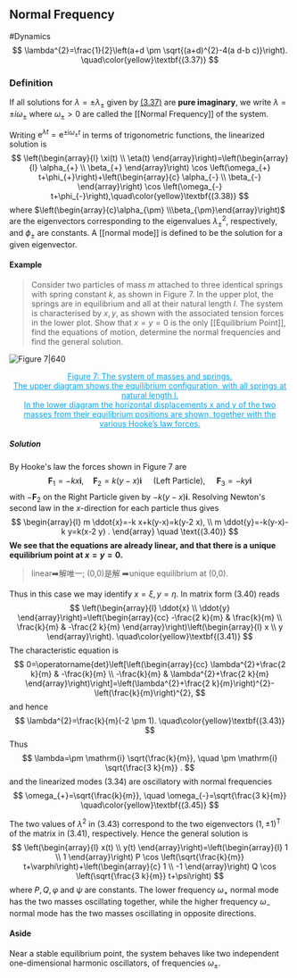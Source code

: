 ## Normal Frequency
#Dynamics 
$$
\lambda^{2}=\frac{1}{2}\left(a+d \pm \sqrt{(a+d)^{2}-4(a d-b c)}\right). \quad\color{yellow}\textbf{(3.37)}
$$
### Definition
If all solutions for $\lambda=\pm\lambda_{\pm}$ given by [(3.37)](Equilibrium%20Point) are **pure imaginary**, we write $\lambda=\pm i\omega_{\pm}$ where $\omega_\pm>0$ are called the [[Normal Frequency]] of the system.

Writing $\mathrm{e}^{\lambda t}=\mathrm{e}^{\pm \mathrm{i} \omega_{\pm} t}$ in terms of trigonometric functions, the linearized solution is
$$
\left(\begin{array}{l}
\xi(t) \\
\eta(t)
\end{array}\right)=\left(\begin{array}{l}
\alpha_{+} \\
\beta_{+}
\end{array}\right) \cos \left(\omega_{+} t+\phi_{+}\right)+\left(\begin{array}{c}
\alpha_{-} \\
\beta_{-}
\end{array}\right) \cos \left(\omega_{-} t+\phi_{-}\right),\quad\color{yellow}\textbf{(3.38)}
$$
where $\left(\begin{array}{c}\alpha_{\pm} \\\beta_{\pm}\end{array}\right)$ are the eigenvectors corresponding to the eigenvalues $\lambda_{\pm}^{2},$ respectively, and $\phi_{\pm}$ are constants.
A [[normal mode]] is defined to be the solution for a given eigenvector.

#### Example
>Consider two particles of mass $m$ attached to three identical springs with spring constant $k,$ as shown in Figure 7. In the upper plot, the springs are in equilibrium and all at their natural length $l$. The system is characterised by $x, y,$ as shown with the associated tension forces in the lower plot.
Show that $x=y=0$ is the only [[Equilibrium Point]], find the equations of motion, determine the normal frequencies and find the general solution.

![Figure 7|640](Dynamics_28.png)
<center style="font-size:14px;color:#03a4f2;text-decoration:underline"> 
Figure 7: The system of masses and springs. <br>The upper diagram shows the equilibrium configuration, with all springs at natural length l. <br>In the lower diagram the horizontal displacements x and y of the two masses from their equilibrium positions are shown, together with the various Hooke’s law forces.</center> 

##### Solution

By Hooke's law the forces shown in Figure 7 are
$$\mathbf{F}_{1}=-k x \mathbf{i}, \quad \mathbf{F}_{2}=k(y-x)\mathbf{i} \quad \text { (Left Particle), } \quad \mathbf{F}_{3}=-k y \mathbf{i}
$$
with $-\mathbf{F}_{2}$ on the Right Particle given by $-k(y-x)\mathbf{i}$.
Resolving Newton's second law in the $x$-direction for each particle thus gives
$$
\begin{array}{l}
m \ddot{x}=-k x+k(y-x)=k(y-2 x), \\
m \ddot{y}=-k(y-x)-k y=k(x-2 y) .
\end{array}
\quad \text{(3.40)}
$$
**We see that the equations are already linear, and that there is a unique equilibrium point at $x=y=0$.**
> linear➡️解唯一; (0,0)是解 ➡️unique equilibrium at (0,0).

Thus in this case we may identify $x=\xi, y=\eta$. In matrix form (3.40) reads
$$
\left(\begin{array}{l}
\ddot{x} \\
\ddot{y}
\end{array}\right)=\left(\begin{array}{cc}
-\frac{2 k}{m} & \frac{k}{m} \\
\frac{k}{m} & -\frac{2 k}{m}
\end{array}\right)\left(\begin{array}{l}
x \\
y
\end{array}\right).
\quad\color{yellow}\textbf{(3.41)}
$$
The characteristic equation is
$$
0=\operatorname{det}\left[\left(\begin{array}{cc}
\lambda^{2}+\frac{2 k}{m} & -\frac{k}{m} \\
-\frac{k}{m} & \lambda^{2}+\frac{2 k}{m}
\end{array}\right)\right]=\left(\lambda^{2}+\frac{2 k}{m}\right)^{2}-\left(\frac{k}{m}\right)^{2},
$$
and hence
$$
\lambda^{2}=\frac{k}{m}(-2 \pm 1). \quad\color{yellow}\textbf{(3.43)}
$$
Thus
$$
\lambda=\pm \mathrm{i} \sqrt{\frac{k}{m}}, \quad \pm \mathrm{i} \sqrt{\frac{3 k}{m}} .
$$
and the linearized modes (3.34) are oscillatory with normal frequencies
$$
\omega_{+}=\sqrt{\frac{k}{m}}, \quad \omega_{-}=\sqrt{\frac{3 k}{m}}
\quad\color{yellow}\textbf{(3.45)}
$$

The two values of $\lambda^{2}$ in (3.43) correspond to the two eigenvectors $(1,\pm 1)^{\mathrm{T}}$ of the matrix in (3.41), respectively. Hence the general solution is
$$
\left(\begin{array}{l}
x(t) \\
y(t)
\end{array}\right)=\left(\begin{array}{l}
1 \\
1
\end{array}\right) P \cos \left(\sqrt{\frac{k}{m}} t+\varphi\right)+\left(\begin{array}{c}
1 \\
-1
\end{array}\right) Q \cos \left(\sqrt{\frac{3 k}{m}} t+\psi\right)
$$
where $P, Q, \varphi$ and $\psi$ are constants. The lower frequency $\omega_{+}$ normal mode has the two masses oscillating together, while the higher frequency $\omega_{-}$ normal mode has the two masses oscillating in opposite directions.

#### Aside
Near a stable equilibrium point, the system behaves like two independent one-dimensional harmonic oscillators, of frequencies $\omega_{\pm}$.